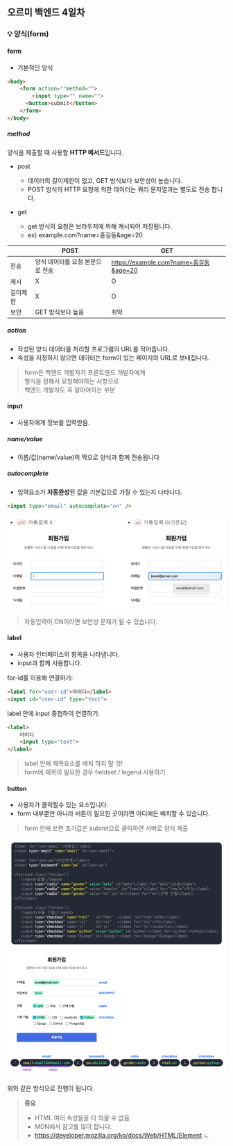 ## 오르미 백엔드 4일차

### 💡 양식(form)

#### form
-   기본적인 양식

```html
<body>
    <form action=""method="">
        <input type="" name="">
      <button>submit</button>
    </form>
</body>
```

##### method

양식을 제출할 때 사용할 **HTTP 메서드**입니다.

-  post
    - 데이터의 길이제한이 없고, GET 방식보다 보안성이 높습니다.
    - POST 방식의 HTTP 요청에 의한 데이터는 쿼리 문자열과는 별도로 전송 합니다.



- get
  - get 방식의 요청은 브라우저에 의해 캐시되어 저장됩니다.
  - ex) example.com?name=홍길동&age=20

|  | POST | GET |
| --- | --- | --- |
| 전송 | 양식 데이터를 요청 본문으로 전송 | https://example.com?name=홍길동&age=20 |
| 캐시 | X | O |
| 길이제한 | X | O |
| 보안 | GET 방식보다 높음 | 취약 |

##### action

- 작성된 양식 데이터를 처리할 프로그램의 URL를 적어줍니다.
- 속성을 지정하지 않으면 데이터는 form이 있는 페이지의 URL로 보내집니다.

> form은 백엔드 개발자가 프론트엔드 개발자에게\
> 형식을 정해서 요청해야하는 사항으로\
> 백엔드 개발자도 꼭 알아야하는 부분

#### input

- 사용자에게 정보를 입력받음.

##### name/value

- 이름/값(name/value)의 짝으로 양식과 함께 전송됩니다

##### autocomplete

- 입력요소가 **자동완성**된 값을 기본값으로 가질 수 있는지 나타니다.

```html
<input type="email" autocomplete="on" />
```

![자동입력 예시](img/day4/at_r.png)

> 자동입력이 ON이라면 보안상 문제가 될 수 있습니다.

#### label

- 사용자 인터페이스의 항목을 나타냅니다.
- input과 함께 사용합니다.

for-id를 이용해 연결하기:
```html
<label for="user-id">아이디</label>
<input id="user-id" type="text">
```
label 안에 input 중첩하여 연결하기:
```html
<label>
	아이디
	<input type="text">
</label>
```
> label 안에 제목요소를 배치 하지 말 것!\
> form에 제목이 필요한 경우 fieldset / legend 사용하기

#### button
- 사용자가 클릭할수 있는 요소입니다.
- form 내부뿐만 아니라 버튼이 필요한 곳이라면 어디에든 배치할 수 있습니다.
> form 안에 쓰면 초기값은 submit으로 클릭하면 서버로 양식 제출
>  

![HTML form에 대한 예시 이미지](img/day4/Frame_60.png)

위와 같은 방식으로 진행이 됩니다.

> **중요**
> - HTML 여러 속성들을 다 외울 수 없음.
> - MDN에서 참고를 많이 합니다.
> - https://developer.mozilla.org/ko/docs/Web/HTML/Element
ㄴ